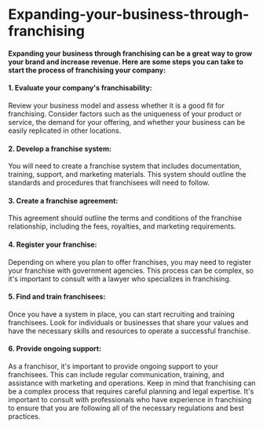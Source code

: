 # Expanding-your-business-through-franchising

#### Expanding your business through franchising can be a great way to grow your brand and increase revenue. Here are some steps you can take to start the process of franchising your company:

#### 1.	Evaluate your company's franchisability:

Review your business model and assess whether it is a good fit for franchising. Consider factors such as the uniqueness of your product or service,
the demand for your offering, and whether your business can be easily replicated in other locations.

#### 2.	Develop a franchise system: 

You will need to create a franchise system that includes documentation, training, support, and marketing materials. This system should outline the standards and procedures that franchisees will need to follow.

#### 3.	Create a franchise agreement:

This agreement should outline the terms and conditions of the franchise relationship, including the fees, royalties, and marketing requirements.


#### 4.	Register your franchise: 

Depending on where you plan to offer franchises, you may need to register your franchise with government agencies. This process can be complex, so it's important to consult with a lawyer who specializes in franchising.

#### 5.	Find and train franchisees: 

Once you have a system in place, you can start recruiting and training franchisees. Look for individuals or businesses that share your values and have the necessary skills and resources to operate a successful franchise.

#### 6.	Provide ongoing support: 

As a franchisor, it's important to provide ongoing support to your franchisees. This can include regular communication, training, and assistance with marketing and operations.
Keep in mind that franchising can be a complex process that requires careful planning and legal expertise. It's important to consult with professionals who have experience in franchising to ensure that you are following all of the necessary regulations and best practices.





